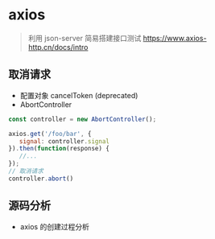 # axios

> 利用 json-server 简易搭建接口测试
> https://www.axios-http.cn/docs/intro

## 取消请求

- 配置对象 cancelToken (deprecated)
- AbortController

```js
const controller = new AbortController();

axios.get('/foo/bar', {
   signal: controller.signal
}).then(function(response) {
   //...
});
// 取消请求
controller.abort()
```

## 源码分析

- axios 的创建过程分析
